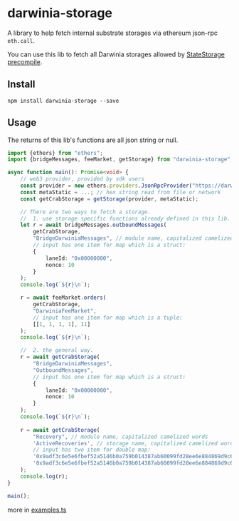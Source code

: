 # darwinia-storage

A library to help fetch internal substrate storages via ethereum json-rpc `eth.call`.

You can use this lib to fetch all Darwinia storages allowed by [StateStorage precompile](https://docs.darwinia.network/builder/solidity-precompiles).

## Install
```shell
npm install darwinia-storage --save
```

## Usage

The returns of this lib's functions are all json string or null.
```typescript
import {ethers} from "ethers";
import {bridgeMessages, feeMarket, getStorage} from "darwinia-storage";

async function main(): Promise<void> {
    // web3 provider, provided by sdk users
    const provider = new ethers.providers.JsonRpcProvider("https://darwinia-crab.api.onfinality.io/public/");
    const metaStatic = ...; // hex string read from file or network
    const getCrabStorage = getStorage(provider, metaStatic);

    // There are two ways to fetch a storage.
    //  1. use storage specific functions already defined in this lib.
    let r = await bridgeMessages.outboundMessages(
        getCrabStorage, 
        "BridgeDarwiniaMessages", // module name, capitalized camelized words
        // input has one item for map which is a struct:
        {
            laneId: "0x00000000",
            nonce: 10
        }
    );
    console.log(`${r}\n`);

    r = await feeMarket.orders(
        getCrabStorage, 
        "DarwiniaFeeMarket",
        // input has one item for map which is a tuple: 
        [[1, 1, 1, 1], 11]
    );
    console.log(`${r}\n`);

    //  2. the general way.
    r = await getCrabStorage(
        "BridgeDarwiniaMessages", 
        "OutboundMessages",
        // input has one item for map which is a struct:
        {
            laneId: "0x00000000",
            nonce: 10
        }
    );
    console.log(`${r}\n`);
    
    r = await getCrabStorage(
        "Recovery", // module name, capitalized camelized words
        'ActiveRecoveries', // storage name, capitalized camelized words
        // input has two item for double map:
        '0x9adf3c6e5e6fbef52a5146b0a759b014387ab60099fd28ee6e884869d9c6a32d', // the first item is a hex string `0x...`
        '0x9adf3c6e5e6fbef52a5146b0a759b014387ab60099fd28ee6e884869d9c6a32d' // the second item is a hex string `0x...`
    );
    console.log(r);
}

main();
```

more in [examples.ts](./examples.ts)

